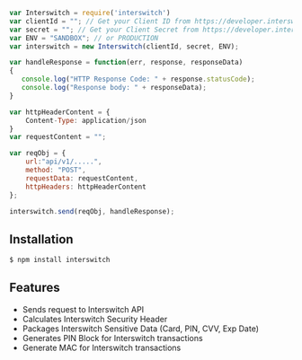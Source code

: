 ```js
var Interswitch = require('interswitch')
var clientId = ""; // Get your Client ID from https://developer.interswitchng.com
var secret = ""; // Get your Client Secret from https://developer.interswitchng.com
var ENV = "SANDBOX"; // or PRODUCTION
var interswitch = new Interswitch(clientId, secret, ENV);

var handleResponse = function(err, response, responseData)
{
   console.log("HTTP Response Code: " + response.statusCode);
   console.log("Response body: " + responseData);
}

var httpHeaderContent = {
	Content-Type: application/json
}
var requestContent = "";

var reqObj = {
	url:"api/v1/.....",
	method: "POST", 
	requestData: requestContent,
	httpHeaders: httpHeaderContent
};

interswitch.send(reqObj, handleResponse);
```

## Installation

```bash
$ npm install interswitch
```

## Features

  * Sends request to Interswitch API
  * Calculates Interswitch Security Header
  * Packages Interswitch Sensitive Data (Card, PIN, CVV, Exp Date)
  * Generates PIN Block for Interswitch transactions
  * Generate MAC for Interswitch transactions
  
